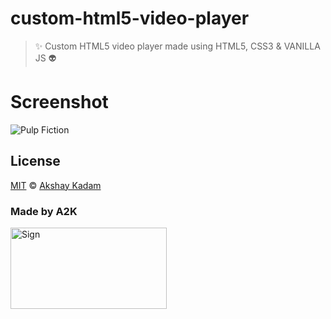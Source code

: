 # custom-html5-video-player

> :sparkles: Custom HTML5 video player made using HTML5, CSS3 & VANILLA JS :alien:

# Screenshot

![Pulp Fiction](http://imgur.com/31Pb7pR.png)

## License

[MIT](LICENSE.md) © [Akshay Kadam](https://github.com/deadcoder0904)

### Made by A2K

<img src="http://imgur.com/jfmA33n.png" alt="Sign" width=250 height=130 />
